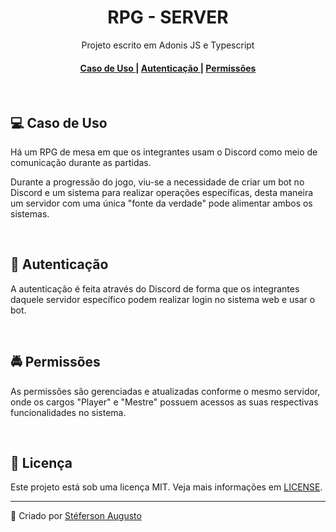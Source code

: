 <h1 align="center">RPG - SERVER</h1>

<p align="center">
  Projeto escrito em Adonis JS e Typescript
</p>

<h4 align="center">
  <a href="#usecase" >
    Caso de Uso
  </a>
  |
  <a href="#auth" >
    Autenticação
  </a>
  |
  <a href="#permissions" >
    Permissões
  </a>
</h4>

<br/>
<h2 name="usecase">💻 Caso de Uso</h2>
<p>
  Há um RPG de mesa em que os integrantes usam o Discord como meio de comunicação durante as partidas.
</p>
<p>
  Durante a progressão do jogo, viu-se a necessidade de criar um bot no Discord e um sistema para realizar operações específicas, desta maneira um servidor com uma única "fonte da verdade" pode alimentar ambos os sistemas.
</p>

<br/>
<h2 name="auth">🔐 Autenticação</h2>
<p>
  A autenticação é feita através do Discord de forma que os integrantes daquele servidor específico podem realizar login no sistema web e usar o bot.
</p>

<br/>
<h2 name="permissions">🚔 Permissões</h2>
<p>
  As permissões são gerenciadas e atualizadas conforme o mesmo servidor, onde os cargos "Player" e "Mestre" possuem acessos as suas respectivas funcionalidades no sistema.
</p>

<br/>
<h2 name="license">📝 Licença</h2>
<p>Este projeto está sob uma licença MIT. Veja mais informações em <a href="https://github.com/steferson-augusto/rpg/blob/develop/LICENSE" target="_blank">LICENSE</a>.</p>

---

<p>👻 Criado por <a href="https://www.linkedin.com/in/st%C3%A9ferson-augusto-4b0b9b124/" target="_blank">Stéferson Augusto</a></p>
